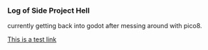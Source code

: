 ### Log of Side Project Hell
currently getting back into godot after messing around with pico8.

[This is a test link](test_link.md)


